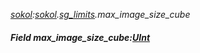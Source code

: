 _[sokol](../../modules/sokol/sokol-module.md):[sokol](../../modules/sokol/sokol-module.md).[sg\_limits](../../modules/sokol/sokol-sg_limits.md).max\_image\_size\_cube_
##### Field max\_image\_size\_cube:[UInt](../../modules/wonkey/wonkey-types-uint.md)
